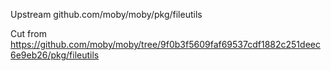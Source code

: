 Upstream github.com/moby/moby/pkg/fileutils

Cut from https://github.com/moby/moby/tree/9f0b3f5609faf69537cdf1882c251deec6e9eb26/pkg/fileutils

